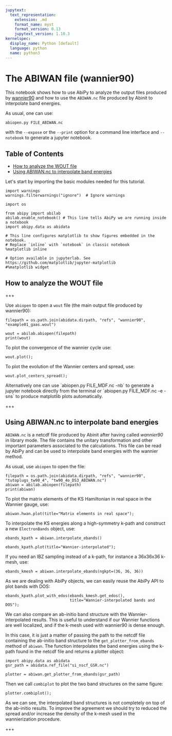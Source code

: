 ```yaml
---
jupytext:
  text_representation:
    extension: .md
    format_name: myst
    format_version: 0.13
    jupytext_version: 1.10.3
kernelspec:
  display_name: Python [default]
  language: python
  name: python3
---
```


# The ABIWAN file (wannier90)

This notebook shows how to use AbiPy to analyze the output files
produced by [wannier90](http://www.wannier.org/) and how to use the `ABIWAN.nc` file
produced by Abinit to interpolate band energies.

As usual, one can use:

    abiopen.py FILE_ABIWAN.nc

with the `--expose` or the `--print` option for a command line interface
and `--notebook` to generate a jupyter notebook.

## Table of Contents

- [How to analyze the WOUT file](#how-to-analyze-the-wout-file)
- [Using ABIWAN.nc to interpolate band energies](#using-abiwan-nc-to-interpolate-band-energies)

Let's start by importing the basic modules needed for this tutorial.

```{code-cell} ipython3
import warnings
warnings.filterwarnings("ignore")  # Ignore warnings

import os

from abipy import abilab
abilab.enable_notebook() # This line tells AbiPy we are running inside a notebook
import abipy.data as abidata

# This line configures matplotlib to show figures embedded in the notebook.
# Replace `inline` with `notebook` in classic notebook
%matplotlib inline

# Option available in jupyterlab. See https://github.com/matplotlib/jupyter-matplotlib
#%matplotlib widget
```

## How to analyze the WOUT file

+++

Use `abiopen` to open a `wout` file (the main output file produced by wannier90):

```{code-cell} ipython3
filepath = os.path.join(abidata.dirpath, "refs", "wannier90", "example01_gaas.wout")

wout = abilab.abiopen(filepath)
print(wout)
```

To plot the convergence of the wannier cycle use:

```{code-cell} ipython3
wout.plot();
```

To plot the evolution of the Wannier centers and spread, use:

```{code-cell} ipython3
wout.plot_centers_spread();
```

<div class="alert alert-info" role="alert">
Alternatively one can use `abiopen.py FILE_MDF.nc -nb` to generate a jupyter notebook directly from the terminal
or `abiopen.py FILE_MDF.nc -e -sns` to produce matplotlib plots automatically.
</div>

+++

## Using ABIWAN.nc to interpolate band energies

`ABIWAN.nc` is a netcdf file produced by Abinit after having called *wannier90* in library mode.
The file contains the unitary transformation and other important parameters associated to the calculations.
This file can be read by AbiPy and can be used to interpolate band energies with the wannier method.

As usual, use `abiopen` to open the file:

```{code-cell} ipython3
filepath = os.path.join(abidata.dirpath, "refs", "wannier90", "tutoplugs_tw90_4", "tw90_4o_DS3_ABIWAN.nc")
abiwan = abilab.abiopen(filepath)
print(abiwan)
```

To plot the matrix elements of the KS Hamiltonian in real space in the Wannier gauge, use:

```{code-cell} ipython3
abiwan.hwan.plot(title="Matrix elements in real space");
```

To interpolate the KS energies along a high-symmetry k-path and construct a new `ElectronBands` object, use:

```{code-cell} ipython3
ebands_kpath = abiwan.interpolate_ebands()
```

```{code-cell} ipython3
ebands_kpath.plot(title="Wannier-interpolated");
```

If you need an IBZ sampling instead of a k-path, for instance a 36x36x36 k-mesh, use:

```{code-cell} ipython3
ebands_kmesh = abiwan.interpolate_ebands(ngkpt=(36, 36, 36))
```

As we are dealing with AbiPy objects, we can easily reuse the AbiPy API to plot bands with DOS:

```{code-cell} ipython3
ebands_kpath.plot_with_edos(ebands_kmesh.get_edos(),
                            title="Wannier-interpolated bands and DOS");
```

We can also compare an ab-initio band structure with the Wannier-interpolated results.
This is useful to understand if our Wannier functions are well localized, and if the
k-mesh used with wannier90 is dense enough.

In this case, it is just a matter of passing the path to the netcdf file
containing the ab-initio band structure to the `get_plotter_from_ebands` method of `abiwan`.
The function interpolates the band energies using the k-path found in the netcdf file
and returns a plotter object:

```{code-cell} ipython3
import abipy.data as abidata
gsr_path = abidata.ref_file("si_nscf_GSR.nc")

plotter = abiwan.get_plotter_from_ebands(gsr_path)
```

Then we call `combiplot` to plot the two band structures on the same figure:

```{code-cell} ipython3
plotter.combiplot();
```

As we can see, the interpolated band structures is not completely on top of the ab-initio results.
To improve the agreement we should try to reduced the spread and/or increase
the density of the k-mesh used in the wannierization procedure.

+++
